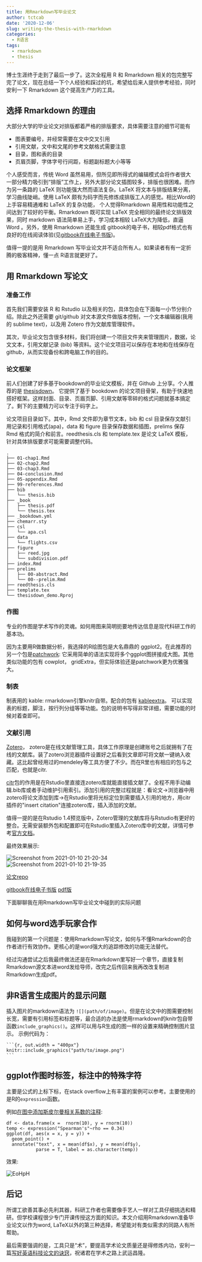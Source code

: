 ```yaml
---
title: 用Rmarkdown写毕业论文
author: tctcab
date: '2020-12-06'
slug: writing-the-thesis-with-rmarkdown
categories:
  - R语言
tags:
  - rmarkdown
  - thesis
---
```




博士生涯终于走到了最后一步了。这次全程用 R 和 Rmarkdown 相关的包完整写完了论文，现在总结一下个人经验和踩过的坑，希望给后来人提供参考经验，同时安利一下 Rmarkdown 这个提高生产力的工具。

## 选择 Rmarkdown 的理由

大部分大学的毕业论文对排版都着严格的排版要求，具体需要注意的细节可能有

- 图表要编号，并经常需要在文中交叉引用
- 引用文献，文中和文尾的参考文献格式需要注意
- 目录，图和表的目录
- 页眉页脚，字体字号行间距，标题副标题大小等等

个人感受而言，传统 Word 虽然易用，但所见即所得式的编辑模式会将作者很大一部分精力吸引到“排版”工作上，另外大部分论文插图较多，排版也很困难。而作为另一条路的 LaTeX 则功能强大然而语法复杂。LaTeX 将文本与排版结果分离，学习曲线陡峭。使用 LaTeX 颇有为码字而先修炼成排版工人的感觉。相比Word的上手容易精通难和 LaTeX 的复杂功能， 个人觉得Rmarkdown 易用性和功能性之间达到了较好的平衡。Rmarkdown 既可实现 LaTeX 完全相同的最终论文排版效果，同时 markdown 语法简单易上手，学习成本相较 LaTeX大为降低，直逼 Word 。另外，使用 Rmarkdown 还能生成 gitbook的电子书，相较pdf格式也有良好的在线阅读体验(见[gitbook在线电子书版](https://tcgriffith.github.io/thesisdown_demo/_book/))。

值得一提的是用 Rmarkdown 写毕业论文并不适合所有人。如果读者有有一定折腾的极客精神，懂一点 R语言就更好了。

## 用 Rmarkdown 写论文

### 准备工作

首先我们需要安装 R 和 Rstudio 以及相关的包，具体包会在下面每一小节分别介绍。除此之外还需要 git/github 对文本源文件做版本控制，一个文本编辑器(我用的 sublime text)，以及用 Zotero 作为文献库管理软件。

其次，毕业论文包含很多材料，我们将创建一个项目文件夹来管理图片，数据，论文文本，引用文献记录 (bib) 等资料。这个论文项目可以保存在本地和在线保存在 github，从而实现备份和跨电脑工作的目的。

### 论文框架

前人们创建了好多基于bookdown的毕业论文模板，并在 Github 上分享。个人推荐的是 [thesisdown](https://github.com/ismayc/thesisdown)。 它提供了基于 bookdown 的论文项目骨架，有助于快速地搭好框架。这样封面、目录、页眉页脚、引用文献等零碎的格式问题就基本搞定了。剩下的主要精力可以专注于码字上。

论文项目目录如下。其中，Rmd 文件即为章节文本，bib 和 csl 目录保存文献引用记录和引用格式(apa)，data 和 figure 目录保存数据和插图，prelims 保存 Rmd 格式的简介和前言。reedthesis.cls 和 template.tex 是论文 LaTeX 模板，针对具体排版要求可能需要调整代码。

```
.
├── 01-chap1.Rmd
├── 02-chap2.Rmd
├── 03-chap3.Rmd
├── 04-conclusion.Rmd
├── 05-appendix.Rmd
├── 99-references.Rmd
├── bib
│   └── thesis.bib
├── _book
│   ├── thesis.pdf
│   └── thesis.tex
├── _bookdown.yml
├── chemarr.sty
├── csl
│   └── apa.csl
├── data
│   └── flights.csv
├── figure
│   ├── reed.jpg
│   └── subdivision.pdf
├── index.Rmd
├── prelims
│   ├── 00-abstract.Rmd
│   └── 00--prelim.Rmd
├── reedthesis.cls
├── template.tex
└── thesisdown_demo.Rproj

```

### 作图

专业的作图是学术写作的灵魂。如何用图来简明扼要地传达信息是现代科研工作的基本功。

因为主要用R做数据分析，我选择的R绘图包是大名鼎鼎的 ggplot2。在此推荐的另一个包是[patchwork](https://patchwork.data-imaginist.com/): 它采用简单的语法实现将多个ggplot图拼接成大图。其他类似功能的包有 cowplot， gridExtra，但实际体验还是patchwork更为优雅强大。

### 制表

制表用的 kable: rmarkdown引擎knitr自带。配合的包有 [kableextra](https://cran.r-project.org/web/packages/kableExtra/vignettes/awesome_table_in_html.html)。 可以实现表的标题，脚注，按行列分组等等功能。包的说明书写得非常详细，需要功能的时候对着查即可。




### 文献引用
[Zotero](https://www.zotero.org/)， zotero是在线文献管理工具，具体工作原理是创建账号之后就拥有了在线的文献库。装了zotero浏览器插件设置好之后看到文章即可将文献一键纳入收藏。这比起曾经用过的mendeley等工具方便了不少。而在R里也有相应的包与之匹配，也就是citr. 

[citr](https://github.com/crsh/citr)包的作用是在Rstudio里直接连zotero库就能直接插文献了。全程不用手动编辑.bib库或者手动维护引用索引。添加引用的完整过程就是：看论文->浏览器中用zotero将论文添加到库->在Rstudio里将光标定位到需要插入引用的地方，用citr插件的"insert citation"连接zotero库，插入添加的文献。

值得一提的是在Rstudio 1.4预览版中，Zotero管理的文献库将与Rstudio有更好的整合。无需安装额外包和配置即可在Rstudio里插入Zotero库中的文献，详情可参考[官方文档](https://blog.rstudio.com/2020/11/09/rstudio-1-4-preview-citations/)。


最终效果展示:

![Screenshot from 2021-01-10 21-20-34](https://user-images.githubusercontent.com/19829201/104121385-8c09a780-5389-11eb-8262-46ce3aac8274.png)
![Screenshot from 2021-01-10 21-19-35](https://user-images.githubusercontent.com/19829201/104121386-8dd36b00-5389-11eb-82e8-8549bf947cc1.png)

[论文repo](https://github.com/tcgriffith/thesisdown_demo)

[gitbook在线电子书版](https://tcgriffith.github.io/thesisdown_demo/_book/)
[pdf版](https://github.com/tcgriffith/thesisdown_demo/blob/main/_book/thesis.pdf)


下面聊聊我在用Rmarkdown写毕业论文中碰到的实际问题

## 如何与word选手玩家合作

我碰到的第一个问题是：使用Rmarkdown写论文，如何与不懂Rmarkdown的合作者进行有效协作。更核心的是word强大的追踪修改的功能无法替代。

经过沟通尝试之后我最终做法还是在Rmarkdown里写好一个章节，直接复制Rmarkdown源文本进word发给导师，改完之后传回来我再改改复制进Rmarkdown生成pdf。

## 非R语言生成图片的显示问题

插入图片的markdown语法为 `![](path/of/image)`。但是在论文中的图需要控制长宽，需要有引用标签和标题等，最合适的办法是使用rmarkdown的knitr包自带函数`include_graphics()`。这样可以用与R生成的图一样的设置来精确控制图片显示。
示例代码为：

````
```{r, out.width = "400px"}
knitr::include_graphics("path/to/image.png")
```
````

## ggplot作图时标签，标注中的特殊字符

主要是公式的上标下标，在stack overflow上有丰富的案例可以参考。主要使用的是R的`expression`函数。

例如[在图中添加斯皮尔曼相关系数的注释](https://stackoverflow.com/questions/27303019/ggplot-annotate-with-greek-symbol-and-1-apostrophe-or-2-in-between-text): 

````
df <- data.frame(x =  rnorm(10), y = rnorm(10))
temp <- expression("Spearman's"~rho == 0.34)
ggplot(df, aes(x = x, y = y)) + 
  geom_point() + 
  annotate("text", x = mean(df$x), y = mean(df$y), 
           parse = T, label = as.character(temp))
````

效果:

![EoHpH](https://user-images.githubusercontent.com/19829201/104745920-55bd9500-579a-11eb-80c4-1e76e6be6403.png)




## 后记

所谓工欲善其事必先利其器，科研工作者也需要像手艺人一样对工具仔细挑选和精研。但学校课程很少专门开课传授这方面的知识。本文介绍用Rmarkdown准备毕业论文以作为word, LaTeX以外的第三种选择，希望能对有类似需求的同路人有所帮助。

最后需要强调的是，工具只是“术”，要提高学术论文质量还是得修炼内功，安利一篇[写好英语科技论文的诀窍](https://sparks-lab.org/blog/recipe-sci-paper/)，祝诸君在学术之路上武运昌隆。